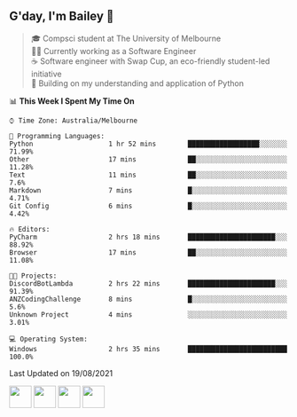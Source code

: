 ## G'day, I'm Bailey 👋

> 🎓 Compsci student at The University of Melbourne <br>
> 👨‍💻 Currently working as a Software Engineer<br>
> ☕️ Software engineer with Swap Cup, an eco-friendly student-led initiative <br>
> 🌱 Building on my understanding and application of Python

<!--START_SECTION:waka-->
📊 **This Week I Spent My Time On** 

```text
⌚︎ Time Zone: Australia/Melbourne

💬 Programming Languages: 
Python                   1 hr 52 mins        ██████████████████░░░░░░░   71.99% 
Other                    17 mins             ██░░░░░░░░░░░░░░░░░░░░░░░   11.28% 
Text                     11 mins             ██░░░░░░░░░░░░░░░░░░░░░░░   7.6% 
Markdown                 7 mins              █░░░░░░░░░░░░░░░░░░░░░░░░   4.71% 
Git Config               6 mins              █░░░░░░░░░░░░░░░░░░░░░░░░   4.42%

🔥 Editors: 
PyCharm                  2 hrs 18 mins       ██████████████████████░░░   88.92% 
Browser                  17 mins             ██░░░░░░░░░░░░░░░░░░░░░░░   11.08%

🐱‍💻 Projects: 
DiscordBotLambda         2 hrs 22 mins       ██████████████████████░░░   91.39% 
ANZCodingChallenge       8 mins              █░░░░░░░░░░░░░░░░░░░░░░░░   5.6% 
Unknown Project          4 mins              ░░░░░░░░░░░░░░░░░░░░░░░░░   3.01%

💻 Operating System: 
Windows                  2 hrs 35 mins       █████████████████████████   100.0%

```


 Last Updated on 19/08/2021
<!--END_SECTION:waka-->

[<img height="40px" src="https://img.icons8.com/ios-filled/2x/linkedin.png">](https://linkedin.com/in/baileybutler1)
[<img height="40px" src="https://img.icons8.com/ios-filled/2x/github.png">](https://github.com/baely)
[<img height="40px" src="https://img.icons8.com/ios-filled/2x/salesforce.png">](https://trailblazer.me/id/baileybutler)
[<img height="40px" src="https://img.icons8.com/ios-filled/2x/instagram.png">](https://instagram.com/bae1y)
